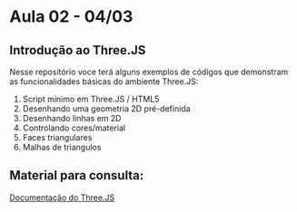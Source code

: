 # Aula 02 - 04/03

## Introdução ao Three.JS

Nesse repositório voce terá alguns exemplos de códigos que demonstram as funcionalidades básicas do ambiente Three.JS:

1. Script mínimo em Three.JS / HTML5
2. Desenhando uma geometria 2D pré-definida
3. Desenhando linhas em 2D
4. Controlando cores/material
5. Faces triangulares
6. Malhas de triangulos

## Material para consulta:

[Documentação do Three.JS](https://threejs.org/docs/index.html)

